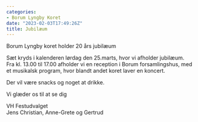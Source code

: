 ```yaml
---
categories:
- Borum Lyngby Koret
date: "2023-02-03T17:49:26Z"
title: Jubilæum
---
```


Borum Lyngby koret holder 20 års jubilæum

Sæt kryds i kalenderen lørdag den 25.marts, hvor vi afholder jubilæum.  
Fra kl. 13.00 til 17.00 afholder vi en reception i Borum forsamlingshus, med et musikalsk program, hvor blandt andet koret laver en koncert.

Der vil være snacks og noget at drikke.

Vi glæder os til at se dig

VH Festudvalget  
Jens Christian, Anne-Grete og Gertrud